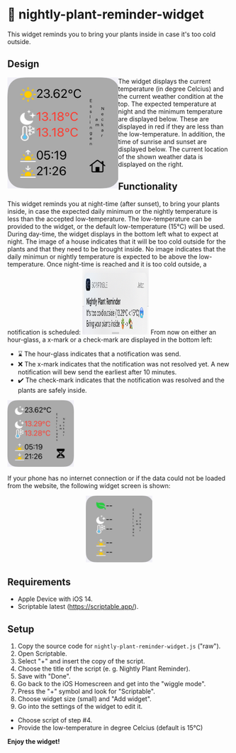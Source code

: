 # :leaves: nightly-plant-reminder-widget

This widget reminds you to bring your plants inside in case it's too cold outside.

## Design
<img src="./img/expected-too-cold.png" align="left" width="250" height="250">
The widget displays the current temperature (in degree Celcius) and the current weather condition at the top. The expected temperature at night and the minimum temperature are displayed below. These are displayed in red if they are less than the low-temperature. In addition, the time of sunrise and sunset are displayed below. The current location of the shown weather data is displayed on the right.


## Functionality
This widget reminds you at night-time (after sunset), to bring your plants inside, in case the expected daily minimum or the nightly temperature is less than the accepted low-temperature. The low-temperature can be provided to the widget, or the default low-temperature (15°C) will be used.
During day-time, the widget displays in the bottom left what to expect at night. The image of a house indicates that it will be too cold outside for the plants and that they need to be brought inside. No image indicates that the daily minimun or nightly temperature is expected to be above the low-temperature.
Once night-time is reached and it is too cold outside, a notification is scheduled:
<img src="./img/notification.png" width="150" height="150">
From now on either an hour-glass, a x-mark or a check-mark are displayed in the bottom left:
* :hourglass: The hour-glass indicates that a notification was send.
* :x: The x-mark indicates that the notification was not resolved yet. A new notification will bew send the earliest after 10 minutes.
* :heavy_check_mark: The check-mark indicates that the notification was resolved and the plants are safely inside.
<img src="./img/notification-send.png" width="150" height="150">

If your phone has no internet connection or if the data could not be loaded from the website, the following widget screen is shown:
<p align="center">
<img src="./img/no-data.png" width="150" height="150">
</p>

## Requirements
* Apple Device with iOS 14.
* Scriptable latest (https://scriptable.app/).

## Setup
1. Copy the source code for ```nightly-plant-reminder-widget.js``` ("raw").
2. Open Scriptable.
3. Select "+" and insert the copy of the script.
4. Choose the title of the script (e. g. Nightly Plant Reminder).
5. Save with "Done".
6. Go back to the iOS Homescreen and get into the "wiggle mode".
7. Press the "+" symbol and look for "Scriptable".
8. Choose widget size (small) and "Add widget".
9. Go into the settings of the widget to edit it.
* Choose script of step #4.
* Provide the low-temperature in degree Celcius (default is 15°C)


**Enjoy the widget!**